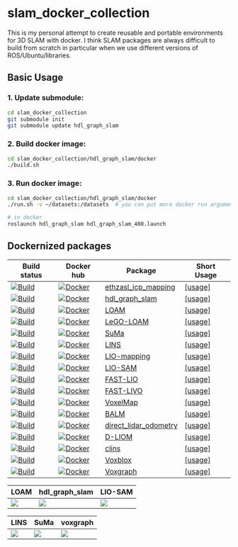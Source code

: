 # slam_docker_collection

This is my personal attempt to create reusable and portable environments for 3D SLAM with docker. I think SLAM packages are always difficult to build from scratch in particular when we use different versions of ROS/Ubuntu/libraries. 

## Basic Usage

### 1. Update submodule:
```bash
cd slam_docker_collection
git submodule init
git submodule update hdl_graph_slam
```

### 2. Build docker image:
```bash
cd slam_docker_collection/hdl_graph_slam/docker
./build.sh
```

### 3. Run docker image:
```bash
cd slam_docker_collection/hdl_graph_slam/docker
./run.sh -v ~/datasets:/datasets  # you can put more docker run arguments here

# in docker
roslaunch hdl_graph_slam hdl_graph_slam_400.launch
```

## Dockernized packages
| Build status | Docker hub | Package | Short Usage |
| ------------ | ---------- | ------- | ----------- |
| [![Build](https://github.com/koide3/slam_docker_collection/actions/workflows/ethzasl_icp.yml/badge.svg)](https://github.com/koide3/slam_docker_collection/actions/workflows/ethzasl_icp.yml) | [![Docker](https://img.shields.io/docker/image-size/koide3/slam_docker_collection/ethzasl_icp)](https://hub.docker.com/repository/docker/koide3/slam_docker_collection/) | [ethzasl_icp_mapping](https://github.com/ethz-asl/ethzasl_icp_mapping) | [[usage]](https://github.com/koide3/ethzasl_icp_mapping/blob/reintegrate/master_into_indigo_devel/docker/howtouse.md) | ![ethzasl_icp](https://user-images.githubusercontent.com/31344317/98346757-c4bf9480-2059-11eb-93b0-d97dc637fe16.gif) |
| [![Build](https://github.com/koide3/slam_docker_collection/actions/workflows/hdl_graph_slam.yml/badge.svg)](https://github.com/koide3/slam_docker_collection/actions/workflows/hdl_graph_slam.yml) | [![Docker](https://img.shields.io/docker/image-size/koide3/slam_docker_collection/hdl_graph_slam)](https://hub.docker.com/repository/docker/koide3/slam_docker_collection/) | [hdl_graph_slam](https://github.com/koide3/hdl_graph_slam) | [[usage]](https://github.com/koide3/hdl_graph_slam/blob/master/docker/howtouse.md) |
| [![Build](https://github.com/koide3/slam_docker_collection/actions/workflows/loam.yml/badge.svg)](https://github.com/koide3/slam_docker_collection/actions/workflows/loam.yml) | [![Docker](https://img.shields.io/docker/image-size/koide3/slam_docker_collection/loam)](https://hub.docker.com/repository/docker/koide3/slam_docker_collection/) | [LOAM](https://github.com/laboshinl/loam_velodyne) | [[usage]](https://github.com/koide3/loam_velodyne/blob/master/docker/howtouse.md) |
| [![Build](https://github.com/koide3/slam_docker_collection/actions/workflows/lego_loam.yml/badge.svg)](https://github.com/koide3/slam_docker_collection/actions/workflows/lego_loam.yml) | [![Docker](https://img.shields.io/docker/image-size/koide3/slam_docker_collection/lego_loam)](https://hub.docker.com/repository/docker/koide3/slam_docker_collection/) | [LeGO-LOAM](https://github.com/RobustFieldAutonomyLab/LeGO-LOAM) | [[usage]](https://github.com/koide3/LeGO-LOAM-BOR/blob/master/docker/howtouse.md) |
| [![Build](https://github.com/koide3/slam_docker_collection/actions/workflows/suma.yml/badge.svg)](https://github.com/koide3/slam_docker_collection/actions/workflows/suma.yml) | [![Docker](https://img.shields.io/docker/image-size/koide3/slam_docker_collection/suma)](https://hub.docker.com/repository/docker/koide3/slam_docker_collection/) | [SuMa](https://github.com/jbehley/SuMa) | [[usage]](https://github.com/koide3/SuMa/blob/master/docker/howtouse.md) |
| [![Build](https://github.com/koide3/slam_docker_collection/actions/workflows/lins.yml/badge.svg)](https://github.com/koide3/slam_docker_collection/actions/workflows/lins.yml) | [![Docker](https://img.shields.io/docker/image-size/koide3/slam_docker_collection/lins)](https://hub.docker.com/repository/docker/koide3/slam_docker_collection/) | [LINS](https://github.com/ChaoqinRobotics/LINS---LiDAR-inertial-SLAM) | [[usage]](https://github.com/koide3/LINS---LiDAR-inertial-SLAM/blob/master/docker/howtouse.md) |
| [![Build](https://github.com/koide3/slam_docker_collection/actions/workflows/lio_mapping.yml/badge.svg)](https://github.com/koide3/slam_docker_collection/actions/workflows/lio_mapping.yml) | [![Docker](https://img.shields.io/docker/image-size/koide3/slam_docker_collection/lio_mapping)](https://hub.docker.com/repository/docker/koide3/slam_docker_collection/) | [LIO-mapping](https://github.com/hyye/lio-mapping) | [[usage]](https://github.com/koide3/lio-mapping/blob/master/docker/howtouse.md) |
| [![Build](https://github.com/koide3/slam_docker_collection/actions/workflows/lio_sam.yml/badge.svg)](https://github.com/koide3/slam_docker_collection/actions/workflows/lio_sam.yml) | [![Docker](https://img.shields.io/docker/image-size/koide3/slam_docker_collection/lio_sam)](https://hub.docker.com/repository/docker/koide3/slam_docker_collection/) | [LIO-SAM](https://github.com/TixiaoShan/LIO-SAM) | [[usage]](https://github.com/koide3/LIO-SAM/blob/master/docker/howtouse.md) |
| [![Build](https://github.com/koide3/slam_docker_collection/actions/workflows/fast_lio.yml/badge.svg)](https://github.com/koide3/slam_docker_collection/actions/workflows/fast_lio.yml) | [![Docker](https://img.shields.io/docker/image-size/koide3/slam_docker_collection/fast_lio)](https://hub.docker.com/repository/docker/koide3/slam_docker_collection/) | [FAST-LIO](https://github.com/hku-mars/FAST_LIO) | [[usage]](https://github.com/koide3/FAST_LIO/blob/master/docker/howtouse.md) |
| [![Build](https://github.com/koide3/slam_docker_collection/actions/workflows/fast_livo.yaml/badge.svg)](https://github.com/koide3/slam_docker_collection/actions/workflows/fast_livo.yml) | [![Docker](https://img.shields.io/docker/image-size/koide3/slam_docker_collection/fast_livo)](https://hub.docker.com/repository/docker/koide3/slam_docker_collection/) | [FAST-LIVO](https://github.com/hku-mars/FAST-LIVO) | [[usage]](https://github.com/koide3/FAST-LIVO/blob/master/docker/howtouse.md) |
| [![Build](https://github.com/koide3/slam_docker_collection/actions/workflows/voxelmap.yaml/badge.svg)](https://github.com/koide3/slam_docker_collection/actions/workflows/voxelmap.yaml) | [![Docker](https://img.shields.io/docker/image-size/koide3/slam_docker_collection/voxelmap)](https://hub.docker.com/repository/docker/koide3/slam_docker_collection/) | [VoxelMap](https://github.com/hku-mars/VoxelMap) | [[usage]](https://github.com/koide3/VoxelMap/blob/master/docker/howtouse.md) |
| [![Build](https://github.com/koide3/slam_docker_collection/actions/workflows/balm.yaml/badge.svg)](https://github.com/koide3/slam_docker_collection/actions/workflows/balm.yaml) | [![Docker](https://img.shields.io/docker/image-size/koide3/slam_docker_collection/balm)](https://hub.docker.com/repository/docker/koide3/slam_docker_collection/) | [BALM](https://github.com/hku-mars/BALM) | [[usage]](https://github.com/koide3/BALM/blob/master/docker/howtouse.md) |
| [![Build](https://github.com/koide3/slam_docker_collection/actions/workflows/direct_lidar_odometry.yml/badge.svg)](https://github.com/koide3/slam_docker_collection/actions/workflows/direct_lidar_odometry.yml) | [![Docker](https://img.shields.io/docker/image-size/koide3/slam_docker_collection/direct_lidar_odometry)](https://hub.docker.com/repository/docker/koide3/slam_docker_collection/) | [direct_lidar_odometry](https://github.com/vectr-ucla/direct_lidar_odometry) | [[usage]](https://github.com/koide3/direct_lidar_odometry/blob/master/docker/howtouse.md) |
| [![Build](https://github.com/koide3/slam_docker_collection/actions/workflows/dliom.yaml/badge.svg)](https://github.com/koide3/slam_docker_collection/actions/workflows/dliom.yaml) | [![Docker](https://img.shields.io/docker/image-size/koide3/slam_docker_collection/dliom)](https://hub.docker.com/repository/docker/koide3/slam_docker_collection/) | [D-LIOM](https://github.com/peterWon/D-LIOM) | [[usage]](https://github.com/koide3/D-LIOM/blob/master/docker/howtouse.md) |
| [![Build](https://github.com/koide3/slam_docker_collection/actions/workflows/clins.yaml/badge.svg)](https://github.com/koide3/slam_docker_collection/actions/workflows/clins.yaml) | [![Docker](https://img.shields.io/docker/image-size/koide3/slam_docker_collection/clins)](https://hub.docker.com/repository/docker/koide3/slam_docker_collection/) | [clins](https://github.com/APRIL-ZJU/clins) | [[usage]](https://github.com/koide3/clins/blob/master/docker/howtouse.md) |
| [![Build](https://github.com/koide3/slam_docker_collection/actions/workflows/voxblox.yml/badge.svg)](https://github.com/koide3/slam_docker_collection/actions/workflows/voxblox.yml) | [![Docker](https://img.shields.io/docker/image-size/koide3/slam_docker_collection/voxblox)](https://hub.docker.com/repository/docker/koide3/slam_docker_collection/) | [Voxblox](https://github.com/ethz-asl/voxblox) | [[usage]](https://github.com/koide3/voxblox/blob/master/docker/howtouse.md) |
| [![Build](https://github.com/koide3/slam_docker_collection/actions/workflows/voxgraph.yml/badge.svg)](https://github.com/koide3/slam_docker_collection/actions/workflows/voxgraph.yml) | [![Docker](https://img.shields.io/docker/image-size/koide3/slam_docker_collection/voxgraph)](https://hub.docker.com/repository/docker/koide3/slam_docker_collection/) | [Voxgraph](https://github.com/ethz-asl/voxgraph) | [[usage]](https://github.com/koide3/voxgraph/blob/master/docker/howtouse.md) |


| LOAM | hdl_graph_slam | LIO-SAM |
| ---- | -------------- | ---- |
| <img style="max-height: 320pix; width: auto;" src="https://user-images.githubusercontent.com/31344317/98347880-5da2df80-205b-11eb-8aae-abfd8fc67f70.gif"/> | <img style="max-height: 320pix; width: auto;" src="https://user-images.githubusercontent.com/31344317/98347836-4fed5a00-205b-11eb-931c-158f6cd056bf.gif"/> | <img style="max-height: 320pix; width: auto;" src="https://user-images.githubusercontent.com/31344317/98347870-5bd91c00-205b-11eb-82f0-8dec94dc3aec.gif"/> |

| LINS | SuMa | voxgraph |
| ---- | ---- | -------- |
| <img style="max-height: 320pix; width: auto;" src="https://user-images.githubusercontent.com/31344317/98347847-54197780-205b-11eb-988b-ac497d3ec8f8.gif"/> | <img  style="max-height: 320pix; width: auto;" src="https://user-images.githubusercontent.com/31344317/98347890-60053980-205b-11eb-97fa-de73c2f9448f.gif"/> | <img style="max-height: 320pix; width: auto;" src="https://user-images.githubusercontent.com/31344317/98347899-64315700-205b-11eb-92d5-1f2df959af6f.gif"/> |

